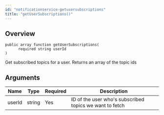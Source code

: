 ```yaml
---
id: "notificationservice-getusersubscriptions"
title: "getUserSubscriptions()"
---
```



## Overview




```luceescript
public array function getUserSubscriptions(
      required string userId
)
```

Get subscribed topics for a user. Returns an array of the topic ids

## Arguments


<div class="table-responsive"><table class="table"><thead><tr><th>Name</th><th>Type</th><th>Required</th><th>Description</th></tr></thead><tbody><tr><td>userId</td><td>string</td><td>Yes</td><td>ID of the user who's subscribed topics we want to fetch</td></tr></tbody></table></div>